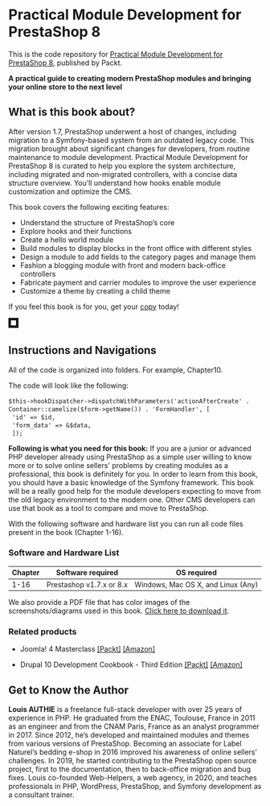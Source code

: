 # Practical Module Development for PrestaShop 8

<a href="https://www.packtpub.com/product/practical-module-development-for-prestashop-17/9781837635962?utm_source=github&utm_medium=repository&utm_campaign=9781804613900"><img src="https://m.media-amazon.com/images/I/41AmEwhCKFL._SX404_BO1,204,203,200_.jpg" alt="" height="256px" align="right"></a>

This is the code repository for [Practical Module Development for PrestaShop 8](https://www.packtpub.com/product/practical-module-development-for-prestashop-17/9781837635962?utm_source=github&utm_medium=repository&utm_campaign=9781804613900), published by Packt.

**A practical guide to creating modern PrestaShop modules and 
bringing your online store to the next level**

## What is this book about?
After version 1.7, PrestaShop underwent a host of changes, including migration to a Symfony-based system from an outdated legacy code. This migration brought about significant changes for developers, from routine maintenance to module development. Practical Module Development for PrestaShop 8 is curated to help you explore the system architecture, including migrated and non-migrated controllers, with a concise data structure overview. You’ll understand how hooks enable module customization and optimize the CMS.

This book covers the following exciting features:
* Understand the structure of PrestaShop’s core
* Explore hooks and their functions
* Create a hello world module
* Build modules to display blocks in the front office with different styles
* Design a module to add fields to the category pages and manage them
* Fashion a blogging module with front and modern back-office controllers
* Fabricate payment and carrier modules to improve the user experience
* Customize a theme by creating a child theme

If you feel this book is for you, get your [copy](https://www.amazon.com/dp/183763596X) today!

<a href="https://www.packtpub.com/?utm_source=github&utm_medium=banner&utm_campaign=GitHubBanner"><img src="https://raw.githubusercontent.com/PacktPublishing/GitHub/master/GitHub.png" 
alt="https://www.packtpub.com/" border="5" /></a>

## Instructions and Navigations
All of the code is organized into folders. For example, Chapter10.

The code will look like the following:
```
$this->hookDispatcher->dispatchWithParameters('actionAfterCreate' . 
Container::camelize($form->getName()) . 'FormHandler', [
 'id' => $id,
 'form_data' => &$data,
 ]);
```

**Following is what you need for this book:**
If you are a junior or advanced PHP developer already using PrestaShop as a simple user willing to know more or to solve online sellers' problems by creating modules as a professional, this book is definitely for you. In order to learn from this book, you should have a basic knowledge of the Symfony framework. This book will be a really good help for the module developers expecting to move from the old legacy environment to the modern one. Other CMS developers can use that book as a tool to compare and move to PrestaShop.

With the following software and hardware list you can run all code files present in the book (Chapter 1-16).
### Software and Hardware List
| Chapter | Software required | OS required |
| -------- | ------------------------------------ | ----------------------------------- |
| 1-16 | Prestashop v1.7.x or 8.x | Windows, Mac OS X, and Linux (Any) |


We also provide a PDF file that has color images of the screenshots/diagrams used in this book. [Click here to download it](https://packt.link/9XyJg).

### Related products
* Joomla! 4 Masterclass [[Packt]](https://www.packtpub.com/product/joomla-4-masterclass/9781803238975?utm_source=github&utm_medium=repository&utm_campaign=9781803238975) [[Amazon]](https://www.amazon.com/dp/1803238976)

* Drupal 10 Development Cookbook - Third Edition [[Packt]](https://www.packtpub.com/product/drupal-10-development-cookbook-third-edition/9781803234960?utm_source=github&utm_medium=repository&utm_campaign=9781803234960) [[Amazon]](https://www.amazon.com/dp/1803234962)


## Get to Know the Author
**Louis AUTHIE**
is a freelance full-stack developer with over 25 years of experience in PHP. He graduated from the ENAC, Toulouse, France in 2011 as an engineer and from the CNAM Paris, France as an analyst programmer in 2017.
Since 2012, he’s developed and maintained modules and themes from various versions of PrestaShop. Becoming an associate for Label Naturel’s bedding e-shop in 2016 improved his awareness of online sellers’ challenges. In 2019, he started contributing to the PrestaShop open source project, first to the documentation, then to back-office migration and bug fixes. Louis co-founded Web-Helpers, a web agency, in 2020, and teaches professionals in PHP, WordPress, PrestaShop, and Symfony development as a consultant trainer.

